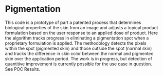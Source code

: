 # Pigmentation

This code is a prototype of part a patented process that determines biological properties of the skin from an image and adjusts a topical product formulation based on the user response to an applied dose of product. Here the algorithm tracks progress in eliminating a pigmentation spot when a proprietary formulation is applied. The methodology detects the pixels within the spot (pigmented skin) and those outside the spot (normal skin) and tracks the difference in skin color between the normal and pigmented skin over the application period. The work is in progress, but detection of quantitive improvement is currently possible for the use case in question. See POC Results.
